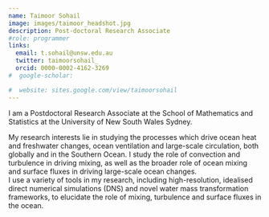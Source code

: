 ```yaml
---
name: Taimoor Sohail
image: images/taimoor_headshot.jpg
description: Post-doctoral Research Associate
#role: programmer
links:
  email: t.sohail@unsw.edu.au
  twitter: taimoorsohail_
  orcid: 0000-0002-4162-3269
#  google-scholar: 

#  website: sites.google.com/view/taimoorsohail
---
```


I am a Postdoctoral Research Associate at the School of Mathematics and Statistics at the University of New South Wales Sydney.

My research interests lie in studying the processes which drive ocean heat and freshwater changes, ocean ventilation and large-scale circulation, both globally and in the Southern Ocean. I study the role of convection and turbulence in driving mixing, as well as the broader role of ocean mixing and surface fluxes in driving large-scale ocean changes.  
I use a variety of tools in my research, including high-resolution, idealised direct numerical simulations (DNS) and novel water mass transformation frameworks, to elucidate the role of mixing, turbulence and surface fluxes in the ocean. 
